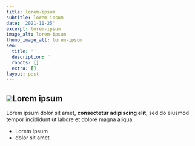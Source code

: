 ```yaml
---
title: lorem-ipsum
subtitle: lorem-ipsum
date: '2021-11-25'
excerpt: lorem-ipsum
image_alt: lorem-ipsum
thumb_image_alt: lorem-ipsum
seo:
  title: ''
  description: ''
  robots: []
  extra: []
layout: post
---
```

## ![](/images/memoriasentrelacadas-pilha-livro.jpg)Lorem ipsum

Lorem ipsum dolor sit amet, **consectetur adipiscing elit**, sed do eiusmod tempor incididunt ut labore et dolore magna aliqua.

*   Lorem ipsum
*   dolor sit amet
